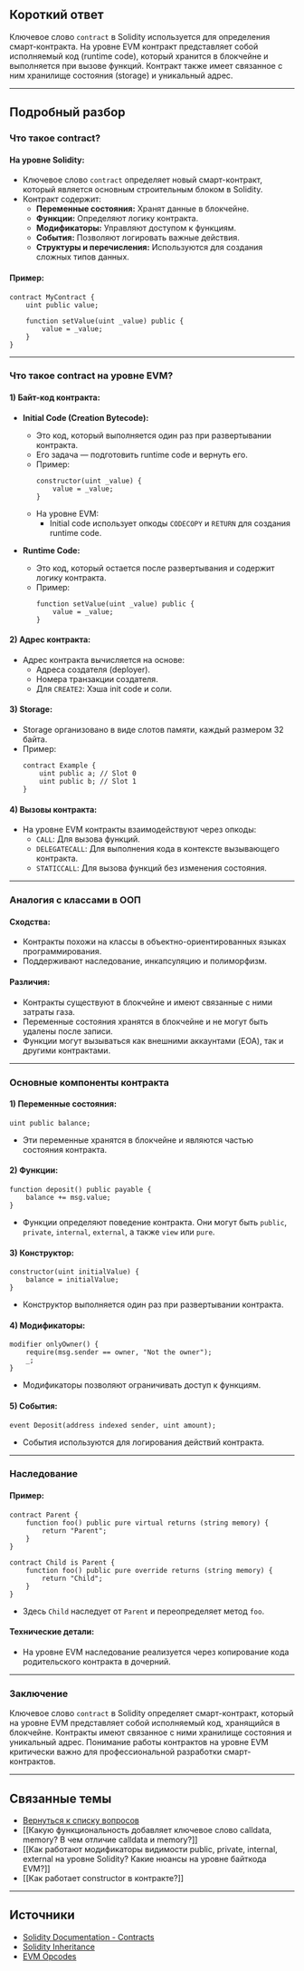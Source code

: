 ## Короткий ответ

Ключевое слово `contract` в Solidity используется для определения смарт-контракта. На уровне EVM контракт представляет собой исполняемый код (runtime code), который хранится в блокчейне и выполняется при вызове функций. Контракт также имеет связанное с ним хранилище состояния (storage) и уникальный адрес.

---

## Подробный разбор

### **Что такое contract?**

#### **На уровне Solidity:**
- Ключевое слово `contract` определяет новый смарт-контракт, который является основным строительным блоком в Solidity.
- Контракт содержит:
  - **Переменные состояния:** Хранят данные в блокчейне.
  - **Функции:** Определяют логику контракта.
  - **Модификаторы:** Управляют доступом к функциям.
  - **События:** Позволяют логировать важные действия.
  - **Структуры и перечисления:** Используются для создания сложных типов данных.

#### **Пример:**
```solidity
contract MyContract {
    uint public value;

    function setValue(uint _value) public {
        value = _value;
    }
}
```

---

### **Что такое contract на уровне EVM?**

#### **1) Байт-код контракта:**
- **Initial Code (Creation Bytecode):**
  - Это код, который выполняется один раз при развертывании контракта.
  - Его задача — подготовить runtime code и вернуть его.
  - Пример:
    ```solidity
    constructor(uint _value) {
        value = _value;
    }
    ```
  - На уровне EVM:
    - Initial code использует опкоды `CODECOPY` и `RETURN` для создания runtime code.

- **Runtime Code:**
  - Это код, который остается после развертывания и содержит логику контракта.
  - Пример:
    ```solidity
    function setValue(uint _value) public {
        value = _value;
    }
    ```

#### **2) Адрес контракта:**
- Адрес контракта вычисляется на основе:
  - Адреса создателя (deployer).
  - Номера транзакции создателя.
  - Для `CREATE2`: Хэша init code и соли.

#### **3) Storage:**
- Storage организовано в виде слотов памяти, каждый размером 32 байта.
- Пример:
  ```solidity
  contract Example {
      uint public a; // Slot 0
      uint public b; // Slot 1
  }
  ```

#### **4) Вызовы контракта:**
- На уровне EVM контракты взаимодействуют через опкоды:
  - `CALL`: Для вызова функций.
  - `DELEGATECALL`: Для выполнения кода в контексте вызывающего контракта.
  - `STATICCALL`: Для вызова функций без изменения состояния.

---

### **Аналогия с классами в ООП**

#### **Сходства:**
- Контракты похожи на классы в объектно-ориентированных языках программирования.
- Поддерживают наследование, инкапсуляцию и полиморфизм.

#### **Различия:**
- Контракты существуют в блокчейне и имеют связанные с ними затраты газа.
- Переменные состояния хранятся в блокчейне и не могут быть удалены после записи.
- Функции могут вызываться как внешними аккаунтами (EOA), так и другими контрактами.

---

### **Основные компоненты контракта**

#### **1) Переменные состояния:**
```solidity
uint public balance;
```
- Эти переменные хранятся в блокчейне и являются частью состояния контракта.

#### **2) Функции:**
```solidity
function deposit() public payable {
    balance += msg.value;
}
```
- Функции определяют поведение контракта. Они могут быть `public`, `private`, `internal`, `external`, а также `view` или `pure`.

#### **3) Конструктор:**
```solidity
constructor(uint initialValue) {
    balance = initialValue;
}
```
- Конструктор выполняется один раз при развертывании контракта.

#### **4) Модификаторы:**
```solidity
modifier onlyOwner() {
    require(msg.sender == owner, "Not the owner");
    _;
}
```
- Модификаторы позволяют ограничивать доступ к функциям.

#### **5) События:**
```solidity
event Deposit(address indexed sender, uint amount);
```
- События используются для логирования действий контракта.

---

### **Наследование**

#### **Пример:**
```solidity
contract Parent {
    function foo() public pure virtual returns (string memory) {
        return "Parent";
    }
}

contract Child is Parent {
    function foo() public pure override returns (string memory) {
        return "Child";
    }
}
```
- Здесь `Child` наследует от `Parent` и переопределяет метод `foo`.

#### **Технические детали:**
- На уровне EVM наследование реализуется через копирование кода родительского контракта в дочерний.

---

### **Заключение**

Ключевое слово `contract` в Solidity определяет смарт-контракт, который на уровне EVM представляет собой исполняемый код, хранящийся в блокчейне. Контракты имеют связанное с ними хранилище состояния и уникальный адрес. Понимание работы контрактов на уровне EVM критически важно для профессиональной разработки смарт-контрактов.

---

## Связанные темы
- [Вернуться к списку вопросов](5.%20Список%20вопросов.md)
- [[Какую функциональность добавляет ключевое слово calldata, memory? В чем отличие calldata и memory?]]
- [[Как работают модификаторы видимости public, private, internal, external на уровне Solidity? Какие нюансы на уровне байткода EVM?]]
- [[Как работает constructor в контракте?]]

---

## Источники
- [Solidity Documentation - Contracts](https://docs.soliditylang.org/en/latest/contracts.html)
- [Solidity Inheritance](https://docs.soliditylang.org/en/latest/contracts.html#inheritance)
- [EVM Opcodes](https://www.evm.codes/)